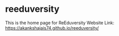 # reeduversity
This is the home page for ReEduversity 
Website Link:
https://akankshajais74.github.io/reeduversity/
